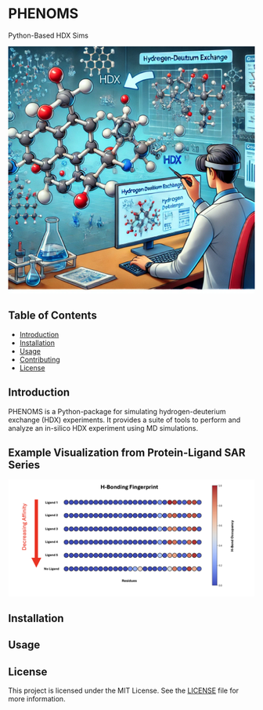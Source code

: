 # PHENOMS

Python-Based HDX Sims

![PHENOMS Logo](./assets/HDX_Image.png)

## Table of Contents
- [Introduction](#introduction)
- [Installation](#installation)
- [Usage](#usage)
- [Contributing](#contributing)
- [License](#license)

## Introduction
PHENOMS is a Python-package for simulating hydrogen-deuterium exchange (HDX) experiments. It provides a suite of tools to perform and analyze an in-silico HDX experiment using MD simulations.

## Example Visualization from Protein-Ligand SAR Series
![Example Visualization](./assets/example_fig.png)

## Installation


## Usage


## License
This project is licensed under the MIT License. See the [LICENSE](./LICENSE) file for more information.